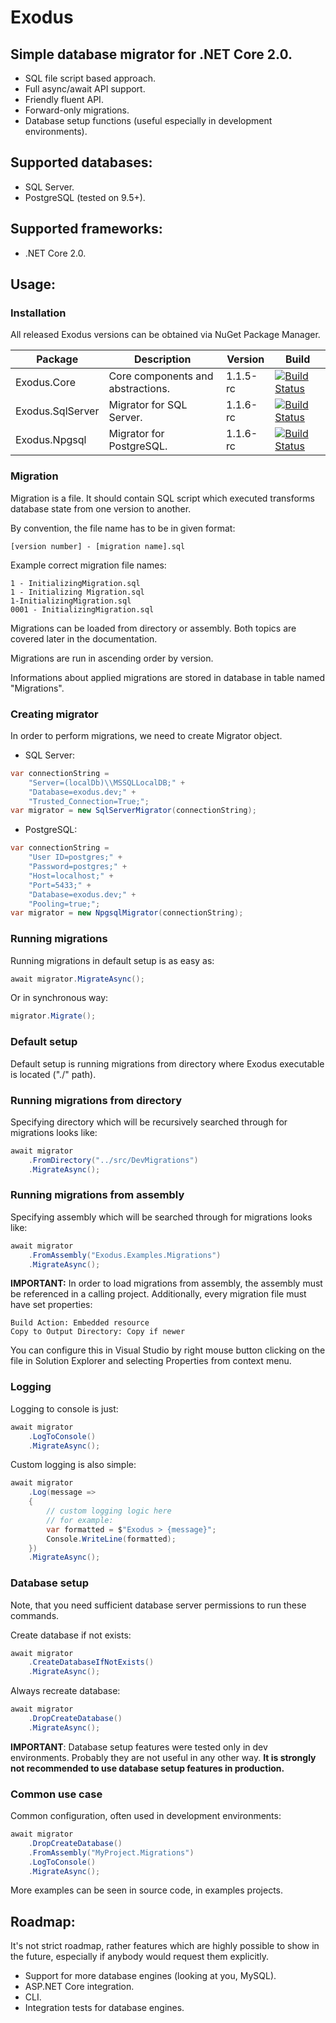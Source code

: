 # Exodus

## Simple database migrator for .NET Core 2.0.

- SQL file script based approach.
- Full async/await API support.
- Friendly fluent API.
- Forward-only migrations.
- Database setup functions (useful especially in development environments).

## Supported databases:

- SQL Server.
- PostgreSQL (tested on 9.5+).

## Supported frameworks:

- .NET Core 2.0.

## Usage:

### Installation

All released Exodus versions can be obtained via NuGet Package Manager.

| Package          | Description                       | Version  | Build                                                                                                                             |
| ---------------- | --------------------------------- | -------- | --------------------------------------------------------------------------------------------------------------------------------- |
| Exodus.Core      | Core components and abstractions. | 1.1.5-rc | [![Build Status](https://travis-ci.org/ninjah187/Exodus.svg?branch=release%2Fcore)](https://travis-ci.org/ninjah187/Exodus)       |
| Exodus.SqlServer | Migrator for SQL Server.          | 1.1.6-rc | [![Build Status](https://travis-ci.org/ninjah187/Exodus.svg?branch=release%2Fsql-server)](https://travis-ci.org/ninjah187/Exodus) |
| Exodus.Npgsql    | Migrator for PostgreSQL.          | 1.1.6-rc | [![Build Status](https://travis-ci.org/ninjah187/Exodus.svg?branch=release%2Fpostgresql)](https://travis-ci.org/ninjah187/Exodus) |

### Migration

Migration is a file. It should contain SQL script which executed transforms database state from one version to another.

By convention, the file name has to be in given format:

```
[version number] - [migration name].sql
```

Example correct migration file names:

```
1 - InitializingMigration.sql
1 - Initializing Migration.sql
1-InitializingMigration.sql
0001 - InitializingMigration.sql
```

Migrations can be loaded from directory or assembly. Both topics are covered later in the documentation.

Migrations are run in ascending order by version.

Informations about applied migrations are stored in database in table named "Migrations".

### Creating migrator

In order to perform migrations, we need to create Migrator object.

- SQL Server:

```cs
var connectionString =
	"Server=(localDb)\\MSSQLLocalDB;" +
	"Database=exodus.dev;" +
	"Trusted_Connection=True;";
var migrator = new SqlServerMigrator(connectionString);
```

- PostgreSQL:

```cs
var connectionString = 
	"User ID=postgres;" +
	"Password=postgres;" +
	"Host=localhost;" +
	"Port=5433;" +
	"Database=exodus.dev;" +
	"Pooling=true;";
var migrator = new NpgsqlMigrator(connectionString);
```

### Running migrations

Running migrations in default setup is as easy as:

```cs
await migrator.MigrateAsync();
```

Or in synchronous way:

```cs
migrator.Migrate();
```

### Default setup

Default setup is running migrations from directory where Exodus executable is located ("./" path).

### Running migrations from directory

Specifying directory which will be recursively searched through for migrations looks like:

```cs
await migrator
	.FromDirectory("../src/DevMigrations")
	.MigrateAsync();
```

### Running migrations from assembly

Specifying assembly which will be searched through for migrations looks like:

```cs
await migrator
	.FromAssembly("Exodus.Examples.Migrations")
	.MigrateAsync();
```

**IMPORTANT:**
In order to load migrations from assembly, the assembly must be referenced in a calling project.
Additionally, every migration file must have set properties:
```
Build Action: Embedded resource
Copy to Output Directory: Copy if newer
```
You can configure this in Visual Studio by right mouse button clicking on the file in Solution Explorer and selecting Properties from context menu.

### Logging

Logging to console is just:

```cs
await migrator
	.LogToConsole()
	.MigrateAsync();
```

Custom logging is also simple:

```cs
await migrator
	.Log(message => 
	{
		// custom logging logic here
		// for example:
		var formatted = $"Exodus > {message}";
		Console.WriteLine(formatted);
	})
	.MigrateAsync();
```

### Database setup

Note, that you need sufficient database server permissions to run these commands.

Create database if not exists:

```cs
await migrator
	.CreateDatabaseIfNotExists()
	.MigrateAsync();
```

Always recreate database:

```cs
await migrator
	.DropCreateDatabase()
	.MigrateAsync();
```

**IMPORTANT**:
Database setup features were tested only in dev environments. Probably they are not useful in any other way.
**It is strongly not recommended to use database setup features in production.**

### Common use case

Common configuration, often used in development environments:

```cs
await migrator
	.DropCreateDatabase()
	.FromAssembly("MyProject.Migrations")
	.LogToConsole()
	.MigrateAsync();
```

More examples can be seen in source code, in examples projects.

## Roadmap:

It's not strict roadmap, rather features which are highly possible to show in the future, especially if anybody would request them explicitly.

- Support for more database engines (looking at you, MySQL).
- ASP.NET Core integration.
- CLI.
- Integration tests for database engines.
